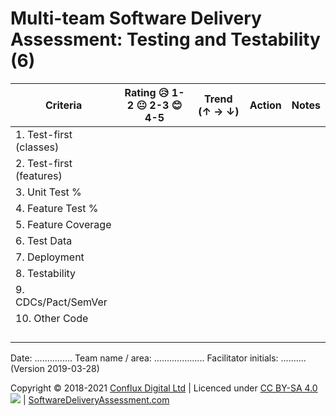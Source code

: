 # Multi-team Software Delivery Assessment: Testing and Testability (6)

| **Criteria**              | **Rating 😥 1-2 😐 2-3 😊 4-5** | **Trend (↑ → ↓)** | **Action** | **Notes** |
| ------------------------- | ---------------------------- | ----------------- | ---------- | --------- |
| 1\. Test-first (classes)  |                              |                   |            |           |
| 2\. Test-first (features) |                              |                   |            |           |
| 3\. Unit Test %           |                              |                   |            |           |
| 4\. Feature Test %        |                              |                   |            |           |
| 5\. Feature Coverage      |                              |                   |            |           |
| 6\. Test Data             |                              |                   |            |           |
| 7\. Deployment            |                              |                   |            |           |
| 8\. Testability           |                              |                   |            |           |
| 9\. CDCs/Pact/SemVer      |                              |                   |            |           |
| 10\. Other Code           |                              |                   |            |           |
|                           |                              |                   |            |           |
|                           |                              |                   |            |           |
|                           |                              |                   |            |           |
|                           |                              |                   |            |           |

Date: ............... Team name / area: .................... Facilitator initials: .......... (Version 2019-03-28)

Copyright © 2018-2021 [Conflux Digital Ltd](https://confluxdigital.net/) | Licenced under [CC BY-SA 4.0](https://creativecommons.org/licenses/by-sa/4.0/) ![](https://licensebuttons.net/l/by-sa/3.0/88x31.png) | [SoftwareDeliveryAssessment.com](http://SoftwareDeliveryAssessment.com/)
